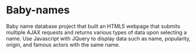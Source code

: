 # Baby-names

Baby name database project that built an HTML5 webpage that submits multiple AJAX requests and returns various 
types of data upon selecting a name. Use Javascript with JQuery to display data such as name, popularity, origin, 
and famous actors with the same name.
